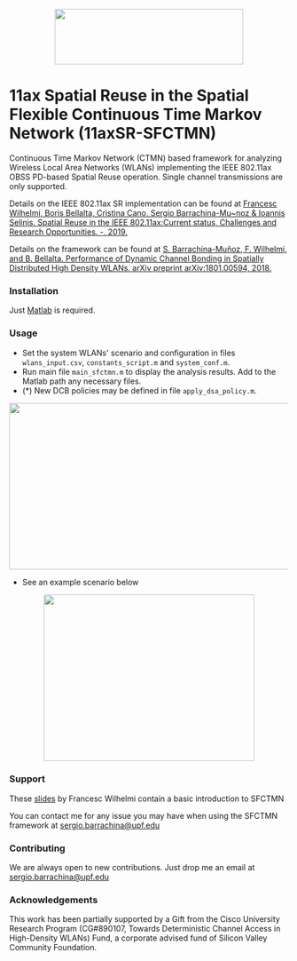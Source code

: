 <p align="center">
  <img src="https://github.com/sergiobarra/SFCTMN/blob/master/sfctmn_logo_sr.png" width="340" height="100">
</p>

# 11ax Spatial Reuse in the Spatial Flexible Continuous Time Markov Network (11axSR-SFCTMN)

Continuous Time Markov Network (CTMN) based framework for analyzing Wireless Local Area Networks (WLANs) implementing the IEEE 802.11ax OBSS PD-based Spatial Reuse operation. Single channel transmissions are only supported.

Details on the IEEE 802.11ax SR implementation can be found at [Francesc Wilhelmi, Boris Bellalta, Cristina Cano, Sergio Barrachina-Mu\~noz \& Ioannis Selinis. Spatial Reuse in the IEEE 802.11ax:Current status, Challenges and Research Opportunities. -, 2019.](https://arxiv.org/)

Details on the framework can be found at [S. Barrachina-Muñoz, F. Wilhelmi, and B. Bellalta. Performance of Dynamic Channel Bonding in Spatially Distributed High Density WLANs. arXiv preprint arXiv:1801.00594, 2018.](https://arxiv.org/pdf/1801.00594.pdf)

### Installation

Just [Matlab](https://www.mathworks.com/) is required.

### Usage
 
 * Set the system WLANs' scenario and configuration in files ```wlans_input.csv```, ```constants_script.m``` and ```system_conf.m```. 
 * Run main file ```main_sfctmn.m``` to display the analysis results. Add to the Matlab path any necessary files.
 * (*) New DCB policies may be defined in file ```apply_dsa_policy.m```.
 
 <p align="center">
<img src="https://github.com/sergiobarra/SFCTMN/blob/master/documentation/General%20flowchart.png" width="700" height="300">
</p>

 * See an example scenario below
 <p align="center">
<img src="https://github.com/sergiobarra/SFCTMN/blob/master/documentation/sfctmn_ctmn_example.png" width="380" height="300">
</p>

### Support

These [slides](https://github.com/sergiobarra/SFCTMN/blob/master/documentation/sfctmn_introductory_presentation.pdf) by Francesc Wilhelmi contain a basic introduction to SFCTMN

You can contact me for any issue you may have when using the SFCTMN framework at sergio.barrachina@upf.edu

### Contributing

We are always open to new contributions. Just drop me an email at sergio.barrachina@upf.edu

### Acknowledgements

This work has been partially supported by a Gift from the Cisco University Research Program (CG\#890107, Towards Deterministic Channel Access in High-Density WLANs) Fund, a corporate advised fund of Silicon Valley Community Foundation.


